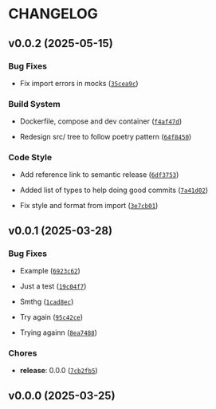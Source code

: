 # CHANGELOG


## v0.0.2 (2025-05-15)

### Bug Fixes

- Fix import errors in mocks
  ([`35cea9c`](https://github.com/Aydin-ab/cardwise/commit/35cea9c503d72667627814be1bbab8adde8bff7b))

### Build System

- Dockerfile, compose and dev container
  ([`f4af47d`](https://github.com/Aydin-ab/cardwise/commit/f4af47d7043494a3760859e3c8dc158e09bc31dd))

- Redesign src/ tree to follow poetry pattern
  ([`64f8450`](https://github.com/Aydin-ab/cardwise/commit/64f8450c947bf0ef24349e0572666310f0530992))

### Code Style

- Add reference link to semantic release
  ([`6df3753`](https://github.com/Aydin-ab/cardwise/commit/6df375337108dedf607df93304cef1ca9a9d5311))

- Added list of types to help doing good commits
  ([`7a41d02`](https://github.com/Aydin-ab/cardwise/commit/7a41d02470134ebc155389bc5de61c5cef8cca10))

- Fix style and format from import
  ([`3e7cb01`](https://github.com/Aydin-ab/cardwise/commit/3e7cb01aed09128800a51b8da153a9d295717453))


## v0.0.1 (2025-03-28)

### Bug Fixes

- Example
  ([`6923c62`](https://github.com/Aydin-ab/cardwise/commit/6923c62f8ad24ed1baa0b4a3f3b06ae767f70fc7))

- Just a test
  ([`19c04f7`](https://github.com/Aydin-ab/cardwise/commit/19c04f76355165e1444d8c953dff033d7ca46604))

- Smthg
  ([`1cad8ec`](https://github.com/Aydin-ab/cardwise/commit/1cad8ecf44efc0018a7081f843b11bec626ebd14))

- Try again
  ([`95c42ce`](https://github.com/Aydin-ab/cardwise/commit/95c42ce1d16e6a27779188159e89f1c103e80653))

- Trying againn
  ([`8ea7488`](https://github.com/Aydin-ab/cardwise/commit/8ea74888ea129b493747f20454382ec7f03434f7))

### Chores

- **release**: 0.0.0
  ([`7cb2fb5`](https://github.com/Aydin-ab/cardwise/commit/7cb2fb5476d760092f1820b52dea049325eb6ea2))


## v0.0.0 (2025-03-25)
